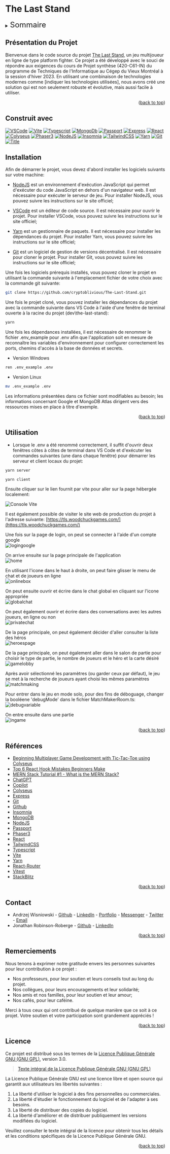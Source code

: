 <a name="readme-top"></a>

# The Last Stand

  <!-- TABLE OF CONTENTS -->
  <details>
    <summary><span style="font-size: x-large;">Sommaire</span></summary>
    <ol>
      <li>
        <a href="#présentation-du-projet">Présentation du projet</a>
      </li>
      <li>
        <a
        href="#construit-avec">Construit avec
        </a>
      </li>
      <li>
        <a
        href="#Installation">Installation
        </a>
      </li>
      <li>
        <a
        href="#Utilisation">Utilisation
        </a>
      </li>
      <li>
        <a
        href="#références">Références
        </a>
      </li>
      <li>
        <a
        href="#contact">Contact
        </a>
      </li>
      <li>
        <a
        href="#remerciements">Remerciements
        </a>
      </li>
      <li>
        <a
        href="#licence">Licence
        </a>
      </li>
    </ol>
  </details>

## Présentation du Projet

Bienvenue dans le code source du projet [The Last Stand](https://tls.woodchuckgames.com/), un jeu multijoueur en ligne de type platform fighter. Ce projet a été développé avec le souci de répondre aux exigences du cours de Projet synthèse (420-C61-IN) du programme de Techniques de l'Informatique au Cégep du Vieux Montréal à la session d'hiver 2023. En utilisant une combinaison de technologies modernes comme [indiquer les technologies utilisées], nous avons créé une solution qui est non seulement robuste et évolutive, mais aussi facile à utiliser.

<p align="right">(<a href="#readme-top">back to top</a>)</p>

## Construit avec

[![VSCode][vscode-img]][vscode-url] [![Vite][vite-img]][vite-url] [![Typescript][typescript-img]][typescript-url] [![MongoDb][mongodb-img]][mongodb-url] [![Passport][passport-img]][passport-url] [![Express][express-img]][express-url] [![React][react-img]][react-url] [![Colyseus][colyseus-img]][colyseus-url] [![Phaser3][phaser-img]][phaser-url] [![NodeJS][nodedotjs-img]][nodedotjs-url] [![Insomnia][insomnia-img]][insomnia-url] [![TailwindCSS][tailwind-img]][tailwind-url] [![Yarn][yarn-img]][yarn-url] [![Git][git-img]][git-url] [![Title][placeholder-img]][placeholder-url]

## Installation

Afin de démarrer le projet, vous devez d'abord installer les logiciels suivants sur votre machine:

- [NodeJS][nodedotjs-url] est un environnement d'exécution JavaScript qui permet d'exécuter du code JavaScript en dehors d'un navigateur web. Il est nécessaire pour exécuter le serveur de jeu. Pour installer NodeJS, vous pouvez suivre les instructions sur le site officiel;

- [VSCode][vscode-url] est un éditeur de code source. Il est nécessaire pour ouvrir le projet. Pour installer VSCode, vous pouvez suivre les instructions sur le site officiel;

- [Yarn][yarn-url] est un gestionnaire de paquets. Il est nécessaire pour installer les dépendances du projet. Pour installer Yarn, vous pouvez suivre les instructions sur le site officiel;

- [Git][git-url] est un logiciel de gestion de versions décentralisé. Il est nécessaire pour cloner le projet. Pour installer Git, vous pouvez suivre les instructions sur le site officiel;

Une fois les logiciels prérequis installés, vous pouvez cloner le projet en utilisant la commande suivante à l'emplacement fichier de votre choix avec la commande git suivante:

```sh
git clone https://github.com/cryptoblivious/The-Last-Stand.git
```

Une fois le projet cloné, vous pouvez installer les dépendances du projet avec la commande suivante dans VS Code à l'aide d'une fenêtre de terminal ouverte à la racine du projet (dev\the-last-stand):

```sh
yarn
```

Une fois les dépendances installées, il est nécessaire de renommer le fichier .env_example pour .env afin que l'application soit en mesure de reconnaître les variables d'environnement pour configurer correctement les ports, chemins d'accès à la base de données et secrets.

- Version Windows

```sh
ren .env_example .env
```

- Version Linux

```sh
mv .env_example .env
```

Les informations présentées dans ce fichier sont modifiables au besoin; les informations concernant Google et MongoDB Atlas dirigent vers des ressources mises en place à titre d'exemple.




<p align="right">(<a href="#readme-top">back to top</a>)</p>

## Utilisation
- Lorsque le .env a été renommé correctement, il suffit d'ouvrir deux fenêtres côtes à côtes de terminal dans VS Code et d'exécuter les commandes suivantes (une dans chaque fenêtre) pour démarrer les serveur et client locaux du projet:

```sh
yarn server
```

```sh
yarn client
```

Ensuite cliquer sur le lien fournit par vite pour aller sur la page hébergée localement:  

![Console Vite][console-vite]

Il est également possible de visiter le site web de production du projet à l'adresse suivante: [https://tls.woodchuckgames.com/](https://tls.woodchuckgames.com/)  

Une fois sur la page de login, on peut se connecter à l'aide d'un compte google  
![logingoogle][login]  

On arrive ensuite sur la page principale de l'application  
![home][home]  

En utilisant l'icone dans le haut à droite, on peut faire glisser le menu de chat et de joueurs en ligne  
![onlinebox][onlinebox]

On peut ensuite ouvrir et écrire dans le chat global en cliquant sur l'icone appropriée  
![globalchat][globalchat]  

On peut également ouvrir et écrire dans des conversations avec les autres joueurs, en ligne ou non  
![privatechat][privatechat]

De la page principale, on peut également décider d'aller consulter la liste des héros  
![heroespage][heroespage]

De la page principale, on peut également aller dans le salon de partie pour choisir le type de partie, le nombre de joueurs et le héro et la carte désiré  
![gamelobby][gamelobby]

Après avoir sélectionné les paramètres (ou garder ceux par défaut), le jeu se met à la recherche de joueurs ayant choisi les mêmes paramètres  
![matchmaking][matchmaking]

Pour entrer dans le jeu en mode solo, pour des fins de déboguage, changer la booléene 'debugMode' dans le fichier MatchMakerRoom.ts:  
![debugvariable][matchmakerdebug]  

On entre ensuite dans une partie  
![ingame][ingame]

<p align="right">(<a href="#readme-top">back to top</a>)</p>

## Références

- [Beginning Multiplayer Game Development with Tic-Tac-Toe using Colyseus](https://www.youtube.com/watch?v=5HESa0Ibq8E)
- [Top 6 React Hook Mistakes Beginners Make](https://www.youtube.com/watch?v=GGo3MVBFr1A)
- [MERN Stack Tutorial #1 - What is the MERN Stack?](https://www.youtube.com/watch?v=98BzS5Oz5E4)
- [ChatGPT](https://chat.openai.com/)
- [Copilot](https://copilot.github.com/)
- [Colyseus](https://docs.colyseus.io/)
- [Express](https://expressjs.com/fr/)
- [Git](https://git-scm.com/)
- [Github](https://github.com/)
- [Insomnia](https://insomnia.rest/)
- [MongoDB](https://www.mongodb.com/)
- [NodeJS](https://nodejs.org/en/)
- [Passport](http://www.passportjs.org/)
- [Phaser3](https://phaser.io/phaser3)
- [React](https://react.dev/)
- [TailwindCSS](https://tailwindcss.com/)
- [Typescript](https://www.typescriptlang.org/)
- [Vite](https://vitejs.dev/)
- [Yarn](https://yarnpkg.com/)
- [React-Router](https://reactrouter.com/)
- [Vitest](https://vitest.dev/)
- [StackBlitz](https://stackblitz.com/)

<p align="right">(<a href="#readme-top">back to top</a>)</p>

## Contact

- Andrzej Wisniowski - [Github](https://github.com/cryptoblivious) - [LinkedIn](https://www.linkedin.com/in/andrzej-wisniowski-77234376/) - [Portfolio](https://andrzejw.com/) - [Messenger](https://m.me/andrzej.wisniowski.33) - [Twitter](https://twitter.com/cryptoblivious) - [Email](mailto:andrzej.wis123@gmail.com)
- Jonathan Robinson-Roberge - [Github](https://github.com/Jon-Robb) - [LinkedIn](https://www.linkedin.com/in/jonathan-robinson-187716274/)

<p align="right">(<a href="#readme-top">back to top</a>)</p>

## Remerciements

Nous tenons à exprimer notre gratitude envers les personnes suivantes pour leur contribution à ce projet :

- Nos professeurs, pour leur soutien et leurs conseils tout au long du projet.
- Nos collègues, pour leurs encouragements et leur solidarité;
- Nos amis et nos familles, pour leur soutien et leur amour;
- Nos cafés, pour leur caféine.

Merci à tous ceux qui ont contribué de quelque manière que ce soit à ce projet. Votre soutien et votre participation sont grandement appréciés !

<p align="right">(<a href="#readme-top">back to top</a>)</p>

## Licence

Ce projet est distribué sous les termes de la [Licence Publique Générale GNU (GNU GPL)](https://www.gnu.org/licenses/gpl-3.0.html), version 3.0.

> [Texte intégral de la Licence Publique Générale GNU (GNU GPL)](https://www.gnu.org/licenses/gpl-3.0.html)

La Licence Publique Générale GNU est une licence libre et open source qui garantit aux utilisateurs les libertés suivantes :

1. La liberté d'utiliser le logiciel à des fins personnelles ou commerciales.
2. La liberté d'étudier le fonctionnement du logiciel et de l'adapter à ses besoins.
3. La liberté de distribuer des copies du logiciel.
4. La liberté d'améliorer et de distribuer publiquement les versions modifiées du logiciel.

Veuillez consulter le texte intégral de la licence pour obtenir tous les détails et les conditions spécifiques de la Licence Publique Générale GNU.

<p align="right">(<a href="#readme-top">back to top</a>)</p>

<!-- MARKDOWN LINKS & IMAGES -->
[login]: ./C61/doc/imagesreadme/login.png
[console-vite]: ./C61/doc/imagesreadme/consolevite.png
[home]: ./C61/doc/imagesreadme/home.png
[onlinebox]: ./C61/doc/imagesreadme/onlinebox.png
[privatechat]: ./C61/doc/imagesreadme/privatechat.png
[globalchat]: ./C61/doc/imagesreadme/globalchat.png
[heroespage]: ./C61/doc/imagesreadme/herospage.png
[gamelobby]: ./C61/doc/imagesreadme/gamelobby.png
[matchmakerdebug]: ./C61/doc/imagesreadme/matchmakerdebug.png
[ingame]: ./C61/doc/imagesreadme/ingame.png
[matchmaking]: ./C61/doc/imagesreadme/matchmaking.png
[colyseus-img]: https://img.shields.io/badge/colyseus-A100FF?style=for-the-badge&logo=c&logoColor=white
[colyseus-url]: https://colyseus.io/
[vscode-img]: https://img.shields.io/badge/vs%20code-007ACC?style=for-the-badge&logo=visual-studio-code&logoColor=white
[vscode-url]: https://code.visualstudio.com/
[phaser-img]: https://img.shields.io/badge/phaser%203-CEFF00?style=for-the-badge&logo=phaser&logoColor=white
[phaser-url]: https://phaser.io/
[nodedotjs-img]: https://img.shields.io/badge/node.js-6DA55F?style=for-the-badge&logo=node.js&logoColor=white
[nodedotjs-url]: https://nodejs.org/
[vite-img]: https://img.shields.io/badge/vite-646CFF?style=for-the-badge&logo=v&logoColor=white
[vite-url]: https://vitejs.dev/
[insomnia-img]: https://img.shields.io/badge/insomnia-4000BF?style=for-the-badge&logo=insomnia&logoColor=white
[insomnia-url]: https://insomnia.rest/
[tailwind-img]: https://img.shields.io/badge/tailwindcss-06B6D4?style=for-the-badge&logo=tailwindcss&logoColor=white
[tailwind-url]: https://tailwindcss.com/
[yarn-img]: https://img.shields.io/badge/yarn-2C8EBB?style=for-the-badge&logo=yarn&logoColor=white
[yarn-url]: https://yarnpkg.com/
[passport-img]: https://img.shields.io/badge/passport-34E27A?style=for-the-badge&logo=passport&logoColor=white
[passport-url]: http://www.passportjs.org/
[git-img]: https://img.shields.io/badge/git-F05032?style=for-the-badge&logo=git&logoColor=white
[git-url]: https://git-scm.com/
[typescript-img]: https://img.shields.io/badge/typescript-007ACC?style=for-the-badge&logo=typescript&logoColor=white
[typescript-url]: https://www.typescriptlang.org/
[mongodb-img]: https://img.shields.io/badge/mongodb-47A248?style=for-the-badge&logo=mongodb&logoColor=white
[mongodb-url]: https://www.mongodb.com/
[express-img]: https://img.shields.io/badge/express-000000?style=for-the-badge&logo=express&logoColor=white
[express-url]: https://expressjs.com/
[react-img]: https://img.shields.io/badge/react-61DAFB?style=for-the-badge&logo=react&logoColor=white
[react-url]: https://reactjs.org/
[placeholder-img]: https://img.shields.io/badge/et_plus_encore-FAB040?style=for-the-badge&logo=precommit&logoColor=red
[placeholder-url]: https://perdu.com/
